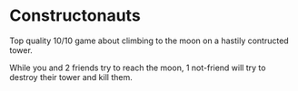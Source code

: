 # Constructonauts

Top quality 10/10 game about climbing to the moon on a hastily contructed tower.

While you and 2 friends try to reach the moon, 1 not-friend will try to destroy their tower and kill them.
